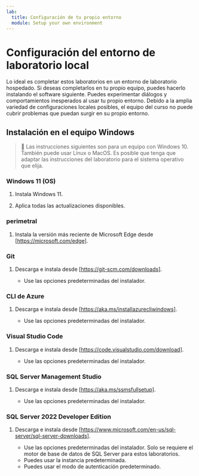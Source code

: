```yaml
---
lab:
  title: Configuración de tu propio entorno
  module: Setup your own environment
---
```


# Configuración del entorno de laboratorio local

Lo ideal es completar estos laboratorios en un entorno de laboratorio hospedado. Si deseas completarlos en tu propio equipo, puedes hacerlo instalando el software siguiente. Puedes experimentar diálogos y comportamientos inesperados al usar tu propio entorno. Debido a la amplia variedad de configuraciones locales posibles, el equipo del curso no puede cubrir problemas que puedan surgir en su propio entorno.

## Instalación en el equipo Windows

>  Las instrucciones siguientes son para un equipo con Windows 10. También puede usar Linux o MacOS. Es posible que tenga que adaptar las instrucciones del laboratorio para el sistema operativo que elija.

### Windows 11 (OS)

1. Instala Windows 11.

1. Aplica todas las actualizaciones disponibles.

### perimetral

1. Instala la versión más reciente de Microsoft Edge desde [https://microsoft.com/edge].

### Git

1. Descarga e instala desde [https://git-scm.com/downloads].

    - Use las opciones predeterminadas del instalador.

### CLI de Azure

1. Descarga e instala desde [https://aka.ms/installazurecliwindows].

    - Use las opciones predeterminadas del instalador.

### Visual Studio Code

1. Descarga e instala desde [https://code.visualstudio.com/download].

    - Use las opciones predeterminadas del instalador.

### SQL Server Management Studio

1. Descarga e instala desde [https://aka.ms/ssmsfullsetup].

    - Use las opciones predeterminadas del instalador.

### SQL Server 2022 Developer Edition

1. Descarga e instala desde [https://www.microsoft.com/en-us/sql-server/sql-server-downloads].

    - Use las opciones predeterminadas del instalador. Solo se requiere el motor de base de datos de SQL Server para estos laboratorios.
    - Puedes usar la instancia predeterminada.
    - Puedes usar el modo de autenticación predeterminado.
